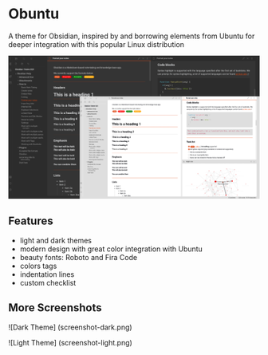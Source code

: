 # Obuntu
A theme for Obsidian, inspired by and borrowing elements from Ubuntu for deeper integration with this popular Linux distribution

![Obuntu theme](screenshot.jpg)

## Features

- light and dark themes
- modern design with great color integration with Ubuntu
- beauty fonts: Roboto and Fira Code
- colors tags
- indentation lines
- custom checklist
 
 ## More Screenshots

 ![Dark Theme] (screenshot-dark.png)

 ![Light Theme] (screenshot-light.png)